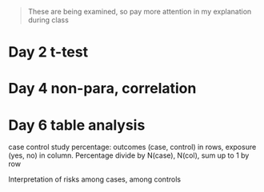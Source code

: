> These are being examined, so pay more attention in my explanation during class



# Day 2 t-test



# Day 4 non-para, correlation





# Day 6 table analysis

case control study percentage: outcomes (case, control) in rows,  exposure (yes, no) in column. Percentage divide by N(case), N(col), sum up to 1 by row

Interpretation of risks among cases, among controls